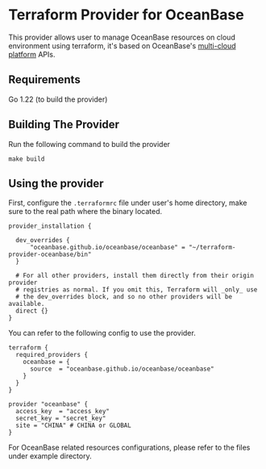 # Terraform Provider for OceanBase
This provider allows user to manage OceanBase resources on cloud environment using terraform, it's based on OceanBase's [multi-cloud platform](https://console-cn.oceanbase.com) APIs.

## Requirements
Go 1.22 (to build the provider)

## Building The Provider
Run the following command to build the provider
```
make build
```
## Using the provider
First, configure the `.terraformrc` file under user's home directory, make sure to the real path where the binary located.
```
provider_installation {

  dev_overrides {
      "oceanbase.github.io/oceanbase/oceanbase" = "~/terraform-provider-oceanbase/bin"
  }

  # For all other providers, install them directly from their origin provider
  # registries as normal. If you omit this, Terraform will _only_ use
  # the dev_overrides block, and so no other providers will be available.
  direct {}
}
```

You can refer to the following config to use the provider.
```
terraform {
  required_providers {
    oceanbase = {
      source  = "oceanbase.github.io/oceanbase/oceanbase"
    }
  }
}

provider "oceanbase" {
  access_key  = "access_key"
  secret_key = "secret_key"
  site = "CHINA" # CHINA or GLOBAL
}
```
For OceanBase related resources configurations, please refer to the files under example directory.
